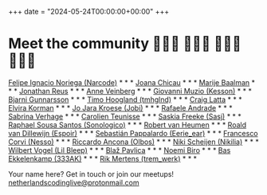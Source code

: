 +++
date = "2024-05-24T00:00:00+00:00"
+++

# Meet the community 👩🏻‍💻 👨🏾‍💻 👩🏽‍💻 👨🏼‍💻

[Felipe Ignacio Noriega (Narcode)](http://felipeignacio.info/) * * * [Joana Chicau](http://joanachicau.com/) * * * [Marije Baalman](https://marijebaalman.eu/) * * * [Jonathan Reus](https://jonathanreus.com/) * * * [Anne Veinberg](https://anneveinberg.com/) * * * [Giovanni Muzio (Kesson)](https://kesson.io/) * * * [Bjarni Gunnarsson](http://www.bjarni-gunnarsson.net/) * * * [Timo Hoogland (tmhglnd)](http://www.timohoogland.com/) * * * [Craig Latta](http://blackpagedigital.com/) * * * [Elvira Korman]() * * * [Jo Jara Kroese (Jobi)](https://jokroese.com/) * * * [Rafaele Andrade](https://rafaeleandrade.org/) * * * [Sabrina Verhage](http://www.sabrinaverhage.com) * * * [Carolien Teunisse](https://www.deframe.nl/about/carolien-teunisse/) * * * [Saskia Freeke (Sasj)](http://sasj.nl/) * * * [Raphael Sousa Santos (Sonologico)](https://www.instagram.com/sonologico/) * * * [Robert van Heumen](http://west28.nl/) * * * [Roald van Dillewijn (Espoir)](https://roaldvandillewijn.nl/) * * * [Sebastián Pappalardo (Eerie_ear)](https://www.instagram.com/eerieear/) * * * [Francesco Corvi (Nesso)](https://www.nesso.xyz/) * * * [Riccardo Ancona (Olbos)](http://www.olbos.xyz/) * * * [Niki Scheijen (Nikilia)](https://www.instagram.com/n1k1l1a/) * * * [Wilbert Vogel (Lil Bleep)](https://djensbeer21.neocities.org/) * * * [Blaž Pavlica](https://si.linkedin.com/in/bla%C5%BE-pavlica) * * * [Noemi Biro](https://www.instagram.com/noemi__biro/) * * * [Bas Ekkelenkamp (333AK)](https://linktr.ee/333ak) * * * [Rik Mertens (trem_werk)](https://www.instagram.com/trem_werk/) * * *

Your name here? Get in touch or join our meetups! [netherlandscodinglive@protonmail.com](mailto:netherlandscodinglive@protonmail.com)
